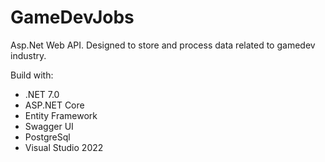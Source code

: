 ﻿# GameDevJobs

Asp.Net Web API. Designed to store and process data related to gamedev industry.

Build with:
- .NET 7.0
- ASP.NET Core
- Entity Framework
- Swagger UI
- PostgreSql
- Visual Studio 2022
